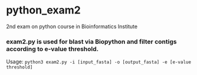 # python_exam2
2nd exam on python course in Bioinformatics Institute

### exam2.py is used for blast via Biopython and filter contigs according to e-value threshold.

Usage:
``` python3 exam2.py -i [input_fasta] -o [output_fasta] -e [e-value threshold] ```
